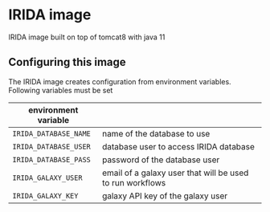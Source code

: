 # IRIDA image

IRIDA image built on top of tomcat8 with java 11

## Configuring this image
The IRIDA image creates configuration from environment variables. Following variables must be set

| environment variable  |                                                           |
|-----------------------|-----------------------------------------------------------|
| `IRIDA_DATABASE_NAME` | name of the database to use                               |
| `IRIDA_DATABASE_USER` | database user to access IRIDA database                    |
| `IRIDA_DATABASE_PASS` | password of the database user                             |
| `IRIDA_GALAXY_USER`   | email of a galaxy user that will be used to run workflows |
| `IRIDA_GALAXY_KEY`    | galaxy API key of the galaxy user                         |


